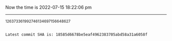 Now the time is 2022-07-15 18:22:06 pm

---

<small>126373361992746134697156648627</small>

```txt

Latest commit SHA is: 18585d6678be5eaf4962383705abd58a31a6058f
```

